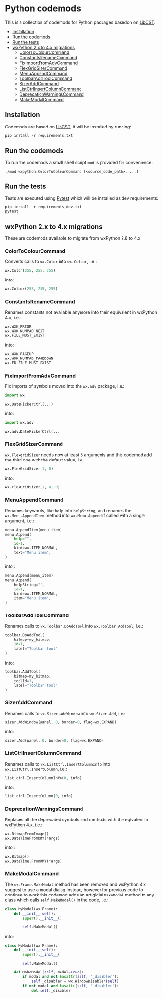 # Python codemods

This is a collection of codemods for Python packages basedon on [LibCST](https://github.com/Instagram/LibCST/).

- [Installation](#Installation)
- [Run the codemods](#Run_the_codemods)
- [Run the tests](#Run_the_tests)
- [wxPython 2.x to 4.x migrations](#wxPython)
  - [ColorToColourCommand](#ColorToColourCommand)
  - [ConstantsRenameCommand](#ConstantsRenameCommand)
  - [FixImportFromAdvCommand](#FixImportFromAdvCommand)
  - [FlexGridSizerCommand](#FlexGridSizerCommand)
  - [MenuAppendCommand](#MenuAppendCommand)
  - [ToolbarAddToolCommand](#ToolbarAddToolCommand)
  - [SizerAddCommand](#SizerAddCommand)
  - [ListCtrlInsertColumnCommand](#ListCtrlInsertColumnCommand)
  - [DeprecationWarningsCommand](#DeprecationWarningsCommand)
  - [MakeModalCommand](#MakeModalCommand)

## Installation

Codemods are based on [LibCST](https://github.com/Instagram/LibCST/), it will be installed by running:

```shell
pip install -r requirements.txt
```

## Run the codemods

To run the codemods a small shell script `mod` is provided for convenience:

```shell
./mod wxpython.ColorToColourCommand [<source_code_path>, ...]
```

## Run the tests

Tests are executed using [Pytest](https://docs.pytest.org/) which will be installed as dev requirements:

```shell
pip install -r requirements_dev.txt
pytest
```

## wxPython 2.x to 4.x migrations

These are codemods available to migrate from wxPython 2.8 to 4.x

### ColorToColourCommand

Converts calls to `wx.Color` into `wx.Colour`, i.e.:

```python
wx.Color(255, 255, 255)
```

into:

```python
wx.Colour(255, 255, 255)
```

### ConstantsRenameCommand

Renames constants not available anymore into their equivalent in wxPython 4.x, i.e.:

```python
wx.WXK_PRIOR
wx.WXK_NUMPAD_NEXT
wx.FILE_MUST_EXIST
```

into:

```python
wx.WXK_PAGEUP
wx.WXK_NUMPAD_PAGEDOWN
wx.FD_FILE_MUST_EXIST
```

### FixImportFromAdvCommand

Fix imports of symbols moved into the `wx.adv` package, i.e.:

```python
import wx

wx.DatePickerCtrl(...)
```

into:

```python
import wx.adv

wx.adv.DatePickerCtrl(...)
```

### FlexGridSizerCommand

`wx.FlexgridSizer` needs now at least 3 arguments and this codemod add the third one with the default value, i.e.:

```python
wx.FlexGridSizer(1, 0)
```

into:

```python
wx.FlexGridSizer(1, 0, 0)
```

### MenuAppendCommand

Renames keywords, like `help` into `helpString`, and renames the `wx.Menu.AppendItem` method into `wx.Menu.Append` if called with a single argument, i.e.:

```python
menu.AppendItem(menu_item)
menu.Append(
    help="",
    id=1,
    kind=wx.ITEM_NORMAL,
    text="Menu item",
)
```

into :

```python
menu.Append(menu_item)
menu.Append(
    helpString="",
    id=1,
    kind=wx.ITEM_NORMAL,
    item="Menu item",
)
```

### ToolbarAddToolCommand

Renames calls to `wx.Toolbar.DoAddTool` into `wx.Toolbar.AddTool`, i.e.:

```python
toolbar.DoAddTool(
    bitmap=my_bitmap,
    id=1,
    label="Toolbar tool"
)
```

into:

```python
toolbar.AddTool(
    bitmap=my_bitmap,
    toolId=1,
    label="Toolbar tool"
)
```

### SizerAddCommand

Renames calls to `wx.Sizer.AddWindow` into `wx.Sizer.Add`, i.e.:

```python
sizer.AddWindow(panel, 0, border=0, flag=wx.EXPAND)
```

into:

```python
sizer.Add(panel, 0, border=0, flag=wx.EXPAND)
```

### ListCtrlInsertColumnCommand

Renames calls to `wx.ListCtrl.InsertColumnInfo` into `wx.ListCtrl.InsertColumn`, i.e.:

```python
list_ctrl.InsertColumnInfo(0, info)
```

into:

```python
list_ctrl.InsertColumn(0, info)
```

### DeprecationWarningsCommand

Replaces all the deprecated symbols and methods with the eqivalent in wxPython 4.x, i.e.:

```python
wx.BitmapFromImage()
wx.DateTimeFromDMY(*args)
```

into :

```python
wx.Bitmap()
wx.DateTime.FromDMY(*args)
```

### MakeModalCommand

The `wx.Frame.MakeModal` method has been removed and wxPython 4.x suggest to use a modal dialog instead, however for previous code to continue to work this codemod adds an artigicial `MakeModal` method to any class which calls `self.MakeModal()` in the code, i.e.:

```python
class MyModal(wx.Frame):
    def __init__(self):
        super().__init__()

        self.MakeModal()
```

into:

```python
class MyModal(wx.Frame):
    def __init__(self):
        super().__init__()

        self.MakeModal()

    def MakeModal(self, modal=True):
        if modal and not hasattr(self, '_disabler'):
            self._disabler = wx.WindowDisabler(self)
        if not modal and hasattr(self, '_disabler'):
            del self._disabler
```
